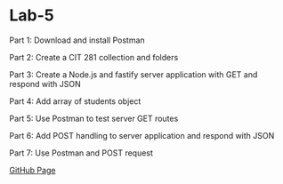 # Lab-5

Part 1: Download and install Postman 

Part 2: Create a CIT 281 collection and folders 

Part 3: Create a Node.js and fastify server application with GET and respond with JSON 

Part 4: Add array of students object 

Part 5: Use Postman to test server GET routes 

Part 6: Add POST handling to server application and respond with JSON 

Part 7: Use Postman and POST request

[GitHub Page](https://github.com/UofOalexfort/Lab-5)
